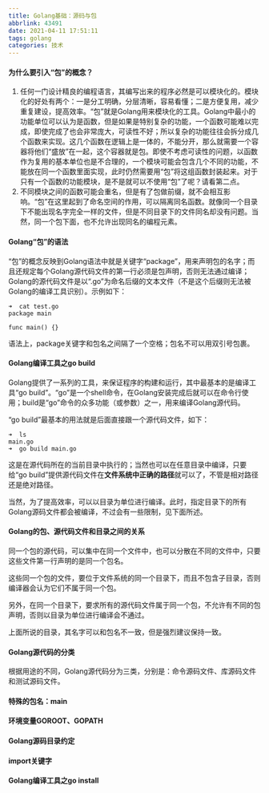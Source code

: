 ```yaml
---
title: Golang基础：源码与包
abbrlink: 43491
date: 2021-04-11 17:51:11
tags: golang
categories: 技术
---
```


#### 为什么要引入“包”的概念？

1. 任何一门设计精良的编程语言，其编写出来的程序必然是可以模块化的。模块化的好处有两个：一是分工明确，分层清晰，容易看懂；二是方便复用，减少重复建设，提高效率。“包”就是Golang用来模块化的工具。Golang中最小的功能单位可以认为是函数，但是如果是特别复杂的功能，一个函数可能难以完成，即使完成了也会非常庞大，可读性不好；所以复杂的功能往往会拆分成几个函数来实现。这几个函数在逻辑上是一体的，不能分开，那么就需要一个容器将他们“盛放”在一起，这个容器就是包。即使不考虑可读性的问题，以函数作为复用的基本单位也是不合理的，一个模块可能会包含几个不同的功能，不能放在同一个函数里面实现，此时仍然需要用“包”将这组函数封装起来。对于只有一个函数的功能模块，是不是就可以不使用“包”了呢？请看第二点。
2. 不同模块之间的函数可能会重名，但是有了包做前缀，就不会相互影响。“包”在这里起到了命名空间的作用，可以隔离同名函数。就像同一个目录下不能出现名字完全一样的文件，但是不同目录下的文件同名却没有问题。当然，同一个包下面，也不允许出现同名的编程元素。

#### Golang“包”的语法

“包”的概念反映到Golang语法中就是关键字“package”，用来声明包的名字；而且还规定每个Golang源代码文件的第一行必须是包声明，否则无法通过编译；Golang的源代码文件是以“.go”为命名后缀的文本文件（不是这个后缀则无法被Golang的编译工具识别）。示例如下：

```shell
➜  cat test.go 
package main

func main() {}
```

语法上，package关键字和包名之间隔了一个空格；包名不可以用双引号包裹。

#### Golang编译工具之go build

Golang提供了一系列的工具，来保证程序的构建和运行，其中最基本的是编译工具“go build”。“go”是一个shell命令，在Golang安装完成后就可以在命令行使用；build是“go”命令的众多功能（或参数）之一，用来编译Golang源代码。

“go build”最基本的用法就是后面直接跟一个源代码文件，如下：

```shell
➜  ls
main.go
➜  go build main.go
```

这是在源代码所在的当前目录中执行的；当然也可以在任意目录中编译，只要给“go build”提供源代码文件在**文件系统中正确的路径**就可以了，不管是相对路径还是绝对路径。

当然，为了提高效率，可以以目录为单位进行编译。此时，指定目录下的所有Golang源码文件都会被编译，不过会有一些限制，见下面所述。

#### Golang的包、源代码文件和目录之间的关系

同一个包的源代码，可以集中在同一个文件中，也可以分散在不同的文件中，只要这些文件第一行声明的是同一个包名。

这些同一个包的文件，要位于文件系统的同一个目录下，而且不包含子目录，否则编译器会认为它们不属于同一个包。

另外，在同一个目录下，要求所有的源代码文件属于同一个包，不允许有不同的包声明，否则以目录为单位进行编译会不通过。

上面所说的目录，其名字可以和包名不一致，但是强烈建议保持一致。

#### Golang源代码的分类

根据用途的不同，Golang源代码分为三类，分别是：命令源码文件、库源码文件和测试源码文件。

#### 特殊的包名：main



#### 环境变量GOROOT、GOPATH

#### Golang源码目录约定

#### import关键字

#### Golang编译工具之go install



#### 















